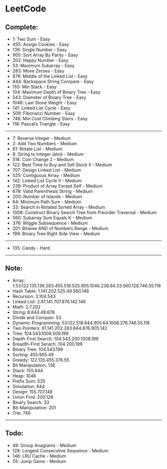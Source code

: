 # LeetCode

## Complete:

- 1: Two Sum - Easy
- 455: Assign Cookies - Easy
- 136: Single Number - Easy
- 905: Sort Array By Parity - Easy
- 202: Happy Number - Easy
- 53: Maximum Subarray - Easy
- 283: Move Zeroes - Easy
- 876: Middle of the Linked List - Easy
- 844: Backspace String Compare - Easy
- 155: Min Stack - Easy
- 104: Maximum Depth of Binary Tree - Easy
- 543: Diameter of Binary Tree - Easy
- 1046: Last Stone Weight - Easy
- 141: Linked List Cycle - Easy
- 509: Fibonacci Number - Easy
- 746: Min Cost Climbing Stairs - Easy
- 118: Pascal’s Triangle - Easy

---

- 7:  Reverse Integer - Medium
- 2: Add Two Numbers - Medium
- 61: Rotate List - Medium
- 8: String to Integer (atoi) - Medium
- 518: Coin Change 2 - Medium
- 122: Best Time to Buy and Sell Stock II - Medium
- 707: Design Linked List - Medium
- 525: Contiguous Array - Medium
- 142: Linked List Cycle II - Medium
- 238: Product of Array Except Self - Medium
- 678: Valid Parenthesis String - Medium
- 200: Number of Islands - Medium
- 64: Minimum Path Sum - Medium
- 33: Search in Rotated Sorted Array - Medium
- 1008: Construct Binary Search Tree from Preorder Traversal - Medium
- 560: Subarray Sum Equals K - Medium
- 376: Wiggle Subsequence - Medium
- 201: Bitwise AND of Numbers Range - Medium
- 199: Binary Tree Right Side View - Medium

---

- 135: Candy - Hard

---
## Note:

- Array: 1.53.122.135.136.283.455.518.525.905.1046.238.64.33.560.128.746.55.118
- Hash Table: 1.141.202.525.49.560.146
- Recursion: 2.104.543
- Linked List: 2.61.141.707.876.142.146
- Math: 2.7.202
- String: 8.844.49.678
- Divide and Conquer: 53
- Dynamic Programming: 53.122.518.844.905.64.1008.376.746.55.118
- Two Pointers: 61.141.202.283.844.876.905.142
- Tree: 104.543.1008.509.199
- Depth-First Search: 104.543.200.1008.199
- Breadth-First Serach: 104.200.199
- Binary Tree: 104.543.199
- Sorting: 455.905.49
- Greedy: 122.135.455.376.55
- Bit Manipulation: 136
- Stack: 155.844
- Heap: 1046
- Prefix Sum: 525
- Simulation: 844
- Design: 155.707.146
- Union Find: 200.128
- Binary Search: 33
- Bit-Manipulation: 201
- Trie: 746
---
## Todo:

- 49: Group Anagrams - Medium
- 128: Longest Consecutive Sequence - Medium
- 146: LRU Cache - Medium
- 55: Jump Game - Medium